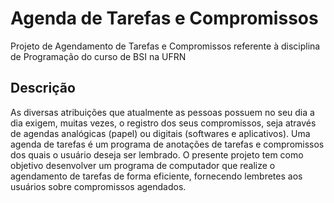 # Agenda de Tarefas e Compromissos

Projeto de Agendamento de Tarefas e Compromissos referente à disciplina de Programação do curso de BSI na UFRN

## Descrição

As diversas atribuições que atualmente as pessoas possuem no seu dia a dia exigem, muitas vezes, o registro dos seus compromissos, seja através de agendas analógicas (papel) ou digitais (softwares e aplicativos). Uma agenda de tarefas é um programa de anotações de tarefas e compromissos dos quais o usuário deseja ser lembrado. O presente projeto tem como objetivo desenvolver um programa de computador que realize o agendamento de tarefas de forma eficiente, fornecendo lembretes aos usuários sobre compromissos agendados.

